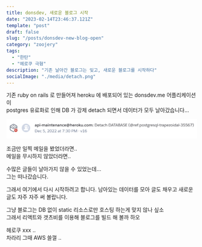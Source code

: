 ```yaml
---
title: donsdev, 새로운 블로그 시작
date: "2023-02-14T23:46:37.121Z"
template: "post"
draft: false
slug: "/posts/donsdev-new-blog-open"
category: "zoojery"
tags:
  - "한탄"
  - "헤로쿠 극혐"
description: "기존 날아간 블로그는 잊고, 새로운 블로그를 시작하다"
socialImage: "./media/detach.png"
---
```


기존 ruby on rails 로 만들어져 heroku 에 배포되어 있는 donsdev.me 어플리케이션이  
postgres 유료화로 인해 DB 가 강제 detach 되면서 데이터가 모두 날아갔습니다...

![DETACH 청천벽력](./media/detach.png)

조금만 일찍 메일을 봤었더라면..  
메일을 무시하지 않았더라면..

수많은 글들이 날아가지 않을 수 있었는데...  
그는 떠나갔습니다.

그래서 여기에서 다시 시작하려고 합니다.
남아있는 데이터를 모아 글도 채우고 새로운 글도 자주 자주 써 볼랍니다. 
 
그냥 블로그는 DB 없이 static 리소스로만 호스팅 하는게 맞지 않나 싶소  
그래서 리액트와 갯츠비를 이용해 블로그를 빌드 해 볼까 하오 

헤로쿠 xxx ..  
차라리 그때 AWS 쓸껄 ..